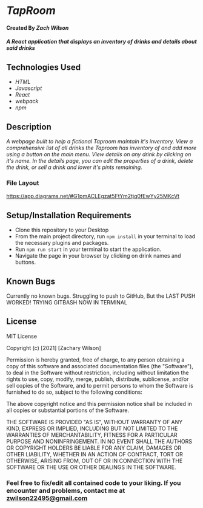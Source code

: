 # _TapRoom_

#### Created By _**Zach Wilson**_

#### _A React application that displays an inventory of drinks and details about said drinks_

## Technologies Used

* _HTML_
* _Javascript_
* _React_
* _webpack_
* _npm_

## Description

_A webpage built to help a fictional Taproom maintain it's inventory. View a comprehensive list of all drinks the Taproom has inventory of and add more using a button on the main menu. View details on any drink by clicking on it's name. In the details page, you can edit the properties of a drink, delete the drink, or sell a drink and lower it's pints remaining._

### File Layout

https://app.diagrams.net/#G1pmACLEgzat5FtYm2tjq0fEwYy25MKcVt

## Setup/Installation Requirements

* Clone this repository to your Desktop
* From the main project directory, run `npm install` in your terminal to load the necessary plugins and packages.
* Run `npm run start` in your terminal to start the application.
* Navigate the page in your browser by clicking on drink names and buttons.

## Known Bugs

Currently no known bugs. Struggling to push to GitHub, But the LAST PUSH WORKED! TRYING GITBASH NOW IN TERMINAL

## License

MIT License

Copyright (c) [2021] [Zachary Wilson]

Permission is hereby granted, free of charge, to any person obtaining a copy
of this software and associated documentation files (the "Software"), to deal
in the Software without restriction, including without limitation the rights
to use, copy, modify, merge, publish, distribute, sublicense, and/or sell
copies of the Software, and to permit persons to whom the Software is
furnished to do so, subject to the following conditions:

The above copyright notice and this permission notice shall be included in all
copies or substantial portions of the Software.

THE SOFTWARE IS PROVIDED "AS IS", WITHOUT WARRANTY OF ANY KIND, EXPRESS OR
IMPLIED, INCLUDING BUT NOT LIMITED TO THE WARRANTIES OF MERCHANTABILITY,
FITNESS FOR A PARTICULAR PURPOSE AND NONINFRINGEMENT. IN NO EVENT SHALL THE
AUTHORS OR COPYRIGHT HOLDERS BE LIABLE FOR ANY CLAIM, DAMAGES OR OTHER
LIABILITY, WHETHER IN AN ACTION OF CONTRACT, TORT OR OTHERWISE, ARISING FROM,
OUT OF OR IN CONNECTION WITH THE SOFTWARE OR THE USE OR OTHER DEALINGS IN THE
SOFTWARE.

### Feel free to fix/edit all contained code to your liking. If you encounter and problems, contact me at zwilson22495@gmail.com

